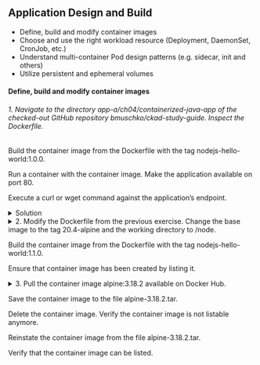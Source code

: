 ## Application Design and Build
- Define, build and modify container images
- Choose and use the right workload resource (Deployment, DaemonSet, CronJob, etc.)
- Understand multi-container Pod design patterns (e.g. sidecar, init and others)
- Utilize persistent and ephemeral volumes

#### Define, build and modify container images


###### 1. Navigate to the directory app-a/ch04/containerized-java-app of the checked-out GitHub repository bmuschko/ckad-study-guide. Inspect the Dockerfile.

Build the container image from the Dockerfile with the tag nodejs-hello-world:1.0.0.

Run a container with the container image. Make the application available on port 80.

Execute a curl or wget command against the application’s endpoint.
<details>
<summary> Solution</summary>

#### Answer :

put answer here
</details>
<details>

<summary>2. Modify the Dockerfile from the previous exercise. Change the base image to the tag 20.4-alpine and the working directory to /node.

Build the container image from the Dockerfile with the tag nodejs-hello-world:1.1.0.

Ensure that container image has been created by listing it.</summary>

#### Answer :

put answer here

</details>

<details>

<summary>3. Pull the container image alpine:3.18.2 available on Docker Hub.

Save the container image to the file alpine-3.18.2.tar.

Delete the container image. Verify the container image is not listable anymore.

Reinstate the container image from the file alpine-3.18.2.tar.

Verify that the container image can be listed.</summary>

#### Answer :

put answer here
```YAML
apiVersion: v1
kind: Pod
metadata:
  creationTimestamp: null
  labels:
    run: busybox
  name: busybox
spec:
  containers:
  - command:
    - env
    image: busybox
    name: busybox
    resources: {}
  dnsPolicy: ClusterFirst
  restartPolicy: Always
status: {}
```
</details>

